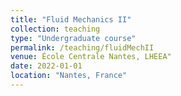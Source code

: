 ```yaml
---
title: "Fluid Mechanics II"
collection: teaching
type: "Undergraduate course"
permalink: /teaching/fluidMechII
venue: École Centrale Nantes, LHEEA"
date: 2022-01-01
location: "Nantes, France"
---
```


